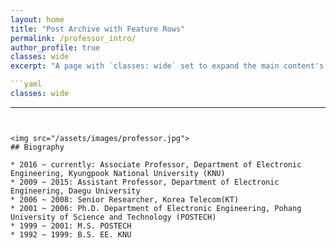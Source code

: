 ```yaml
---
layout: home
title: "Post Archive with Feature Rows"
permalink: /professor_intro/
author_profile: true
classes: wide
excerpt: "A page with `classes: wide` set to expand the main content's width."

```yaml
classes: wide
```
---
```


<img src="/assets/images/professor.jpg">
## Biography

* 2016 ~ currently: Associate Professor, Department of Electronic Engineering, Kyungpook National University (KNU)
* 2009 ~ 2015: Assistant Professor, Department of Electronic Engineering, Daegu University
* 2006 ~ 2008: Senior Researcher, Korea Telecom(KT)
* 2001 ~ 2006: Ph.D. Department of Electronic Engineering, Pohang University of Science and Technology (POSTECH)
* 1999 ~ 2001: M.S. POSTECH
* 1992 ~ 1999: B.S. EE. KNU
